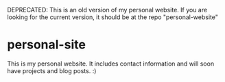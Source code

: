 DEPRECATED: This is an old version of my personal website. If you are looking for the current version, it should be at the repo "personal-website"

# personal-site

This is my personal website. It includes contact information and will soon have projects and blog posts. :)


